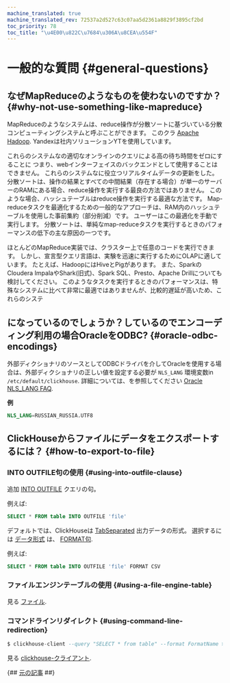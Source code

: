 ```yaml
---
machine_translated: true
machine_translated_rev: 72537a2d527c63c07aa5d2361a8829f3895cf2bd
toc_priority: 78
toc_title: "\u4E00\u822C\u7684\u306A\u8CEA\u554F"
---
```


# 一般的な質問 {#general-questions}

## なぜMapReduceのようなものを使わないのですか？ {#why-not-use-something-like-mapreduce}

MapReduceのようなシステムは、reduce操作が分散ソートに基づいている分散コンピューティングシステムと呼ぶことができます。 このクラ [Apache Hadoop](http://hadoop.apache.org). Yandexは社内ソリューションYTを使用しています。

これらのシステムなの適切なオンラインのクエリによる高の待ち時間をゼロにすることに つまり、webインターフェイスのバックエンドとして使用することはできません。 これらのシステムなに役立つリアルタイムデータの更新をした。 分散ソートは、操作の結果とすべての中間結果（存在する場合）が単一のサーバーのRAMにある場合、reduce操作を実行する最良の方法ではありません。 このような場合、ハッシュテーブルはreduce操作を実行する最適な方法です。 Map-reduceタスクを最適化するための一般的なアプローチは、RAM内のハッシュテーブルを使用した事前集約（部分削減）です。 ユーザーはこの最適化を手動で実行します。 分散ソートは、単純なmap-reduceタスクを実行するときのパフォーマンスの低下の主な原因の一つです。

ほとんどのMapReduce実装では、クラスター上で任意のコードを実行できます。 しかし、宣言型クエリ言語は、実験を迅速に実行するためにOLAPに適しています。 たとえば、HadoopにはHiveとPigがあります。 また、SparkのCloudera ImpalaやShark(旧式)、Spark SQL、Presto、Apache Drillについても検討してください。 このようなタスクを実行するときのパフォーマンスは、特殊なシステムに比べて非常に最適ではありませんが、比較的遅延が高いため、これらのシステ

## になっているのでしょうか？しているのでエンコーディング利用の場合OracleをODBC? {#oracle-odbc-encodings}

外部ディクショナリのソースとしてODBCドライバを介してOracleを使用する場合は、外部ディクショナリの正しい値を設定する必要が `NLS_LANG` 環境変数in `/etc/default/clickhouse`. 詳細については、を参照してください [Oracle NLS\_LANG FAQ](https://www.oracle.com/technetwork/products/globalization/nls-lang-099431.html).

**例**

``` sql
NLS_LANG=RUSSIAN_RUSSIA.UTF8
```

## ClickHouseからファイルにデータをエクスポートするには？ {#how-to-export-to-file}

### INTO OUTFILE句の使用 {#using-into-outfile-clause}

追加 [INTO OUTFILE](../sql-reference/statements/select/into-outfile.md#into-outfile-clause) クエリの句。

例えば:

``` sql
SELECT * FROM table INTO OUTFILE 'file'
```

デフォルトでは、ClickHouseは [TabSeparated](../interfaces/formats.md#tabseparated) 出力データの形式。 選択するには [データ形式](../interfaces/formats.md) は、 [FORMAT句](../sql-reference/statements/select/format.md#format-clause).

例えば:

``` sql
SELECT * FROM table INTO OUTFILE 'file' FORMAT CSV
```

### ファイルエンジンテーブルの使用 {#using-a-file-engine-table}

見る [ファイル](../engines/table-engines/special/file.md).

### コマンドラインリダイレクト {#using-command-line-redirection}

``` sql
$ clickhouse-client --query "SELECT * from table" --format FormatName > result.txt
```

見る [clickhouse-クライアント](../interfaces/cli.md).

{## [元の記事](https://clickhouse.tech/docs/en/faq/general/) ##}
